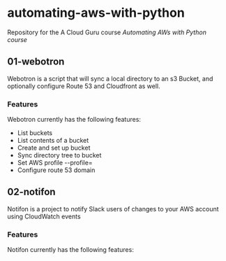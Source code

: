 # automating-aws-with-python

Repository for the A Cloud Guru course *Automating AWs with Python course*


## 01-webotron

Webotron is a script that will sync a local directory to an s3 Bucket, and optionally configure Route 53 and Cloudfront as well.

### Features

Webotron currently has the following features:

- List buckets
- List contents of a bucket
- Create and set up bucket
- Sync directory tree to bucket
- Set AWS profile --profile=<profileName>
- Configure route 53 domain

## 02-notifon

Notifon is a project to notify Slack users of changes to your AWS account
using CloudWatch events

### Features

Notifon currently has the following features:
